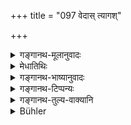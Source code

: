 +++
title = "097 वेदास् त्यागश्"

+++

<details><summary>गङ्गानथ-मूलानुवादः</summary>

The Vedas, Renunciation, Sacrifices, Restraints and Austerities never attain fulfilment for one whose disposition is vitiated.—(97)
</details>

<details><summary>मेधातिथिः</summary>

अयम् अत्र विधिर् एव । **वेदास्** तद्विषयम् अध्यननजपादि । **त्यागो** दानं लक्षणया । अथ वाप्रतिषिद्धस्यापि मधुमांसभक्षणादेर् निवृत्तिः फलदेत्य् (च्ड़्। म्ध् ५.५६) अनेन वर्जनम् । **विप्रदुष्टो भावश्** चित्तं यस्य तस्य । **सिद्धिं न गच्छन्ति** फलसाधकानि न भवन्ति, कस्मिंश्चिद् अपि काले । अतो ऽनुष्ठानकाले नाभिप्रेतादिगतमानसेन भवितव्यम् । शक्यं तर्हि सर्वेतरविकल्पतिरस्करेण कर्मणि मन आधेयम् । अङ्गं हि कर्मसु विषयचिन्तात्यागो ऽनेन वाक्येन विहितः । तदभावे कर्मनैष्फल्यं स्यात् । एष हि भावदोषो यत् कर्मानुष्ठाने प्रवृत्तस्य तत्परतात्यागेन व्यसनेषु मनो ऽवधानम् ॥ २.९७ ॥
</details>

<details><summary>गङ्गानथ-भाष्यानुवादः</summary>

The present verse is clearly injunctive.

‘*The Vedas*’—*i.e*., the study and recitation of them.

‘*Renunciation*’—means *charity*, figuratively; or, it may mean the renouncing of the taking of even such meat and wine as are not prohibited, under the impression that such abstention brings its own reward.

He whose ‘*disposition*’—*i.e*., mind—‘*is vitiated*.’

‘*Never attain fulfilment*’—they do not bring about their due results, at any time. From this it, follows that at the time of the performance of the said acts, one should not allow his mind to turn towards objects of sensuous enjoyment; for it is only thus that he may disregard all other thoughts and concentrate his mind upon the act itself.

What this text enjoins is that one should avoid of all thought of sensual objects,—this avoidance being a necessary accompaniment of all acts; as in its absence the act becomes futile. The ‘vitiation of disposition’ consists in the fact that at the time when the man is engaged in the performance of an act, he ceases to have his mind concentrated upon that act, and allows it to turn towards vice.—(97)
</details>

<details><summary>गङ्गानथ-टिप्पन्यः</summary>

*Medhātithi* (p. 119,1. 3)—‘*ayamatra vidhiḥ*’—It is not consistent with
what he has said before (p. 116,11. 11-12), to the effect that up to verse 100 it is all *Arthavāda*.
</details>

<details><summary>गङ्गानथ-तुल्य-वाक्यानि</summary>

*Āpastamba-Dharmaṣūtra* (1.2.6).—‘For those non-Śūdras whose actions are
not wicked—there is Upanayana, Vedic Study, Fire-laying and other acts leading to rewards.’

*Āpastamba-Dharmasūtra* (5. 1).—‘The term *Tapas* is Applied to the
observances;—transgression thereof leads to the trickling away of Knowledge and Religious Acts.’
</details>

<details><summary>Bühler</summary>

097	Neither (the study of) the Vedas, nor liberality, nor sacrifices, nor any (self-imposed) restraint, nor austerities, ever procure the attainment (of rewards) to a man whose heart is contaminated (by sensuality).
</details>
